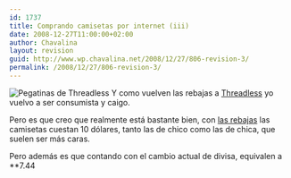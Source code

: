 ```yaml
---
id: 1737
title: Comprando camisetas por internet (iii)
date: 2008-12-27T11:00:00+02:00
author: Chavalina
layout: revision
guid: http://www.wp.chavalina.net/2008/12/27/806-revision-3/
permalink: /2008/12/27/806-revision-3/
---
```

<img class="imgizqda" src="http://chavalina.net/imagenes/fotos/threadless-stick.jpg" alt="Pegatinas de Threadless" /> Y como vuelven las rebajas a <a href="http://threadless.com/?from=chavalina" target="_blank">Threadless</a> yo vuelvo a ser consumista y caigo.

Pero es que creo que realmente está bastante bien, con <a href="http://threadless.com/?from=chavalina" target="_blank">las rebajas</a> las camisetas cuestan 10 dólares, tanto las de chico como las de chica, que suelen ser más caras. 

Pero además es que contando con el cambio actual de divisa, equivalen a **7.44</p>